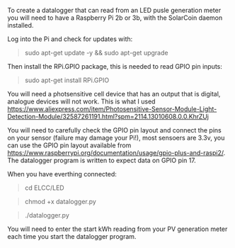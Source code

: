 To create a datalogger that can read from an LED pusle generation meter you will need to have a Raspberry Pi 2b or 3b,
with the SolarCoin daemon installed.

Log into the Pi and check for updates with:
> sudo apt-get update -y && sudo apt-get upgrade

Then install the RPi.GPIO package, this is needed to read GPIO pin inputs:
> sudo apt-get install RPi.GPIO

You will need a photsensitive cell device that has an output that is digital, analogue devices will not work.  This is what I used 
https://www.aliexpress.com/item/Photosensitive-Sensor-Module-Light-Detection-Module/32587261191.html?spm=2114.13010608.0.0.KhrZUj

You will need to carefully check the GPIO pin layout and connect the pins on your sensor (failure may damage your Pi!), 
most sensoers are 3.3v, you can use the GPIO pin layout available from 
https://www.raspberrypi.org/documentation/usage/gpio-plus-and-raspi2/.  The datalogger program is written to expect data on GPIO 
pin 17.

When you have everthing connected:
> cd ELCC/LED

> chmod +x datalogger.py

> ./datalogger.py

You will need to enter the start kWh reading from your PV generation meter each time you start the datalogger program.
